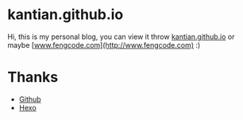 # kantian.github.io
Hi, this is my personal blog, 
you can view it throw [kantian.github.io](http://kantian.github.io)
or maybe [www.fengcode.com](http://www.fengcode.com) :)

# Thanks
- [Github](https://pages.github.com/)
- [Hexo](https://hexo.io/)
